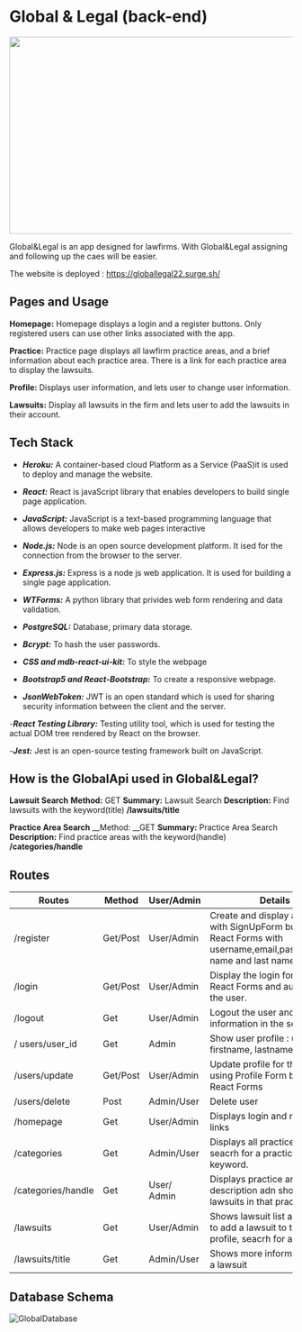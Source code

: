 
# Global & Legal (back-end)
<p align = "center">
<img src = "https://azbigmedia.com/wp-content/uploads/2021/01/legal-industry-trends-technology.jpg" width="550" height="350"/>
</p>

Global&Legal is an app designed for lawfirms. With Global&Legal assigning and following up the caes will be easier.

The website is deployed : https://globallegal22.surge.sh/

## Pages and Usage
**Homepage:** Homepage displays a login and a register buttons. Only registered users can use other links associated with the app.

**Practice:** Practice page displays all lawfirm practice areas, and a brief information about each practice area. There is a link for each practice area to display the lawsuits. 

**Profile:** Displays user information, and lets user to change user information.

**Lawsuits:** Display all lawsuits in the firm and lets user to add the lawsuits in their account.

## Tech Stack
- ***Heroku:*** A container-based cloud Platform as a Service (PaaS)it is used to deploy and manage the website.

- ***React:*** React is javaScript library that enables developers to build single page application.

- ***JavaScript:*** JavaScript is a text-based programming language that allows developers to make web pages interactive

- ***Node.js:*** Node is an open source development platform. It ised for the connection from the browser to the server.

- ***Express.js:*** Express is a node js web application. It is used for building a single page application.

- ***WTForms:*** A python library that privides web form rendering and data validation.

- ***PostgreSQL:*** Database, primary data storage.

- ***Bcrypt:*** To hash the user passwords. 

- ***CSS and mdb-react-ui-kit:*** To style the webpage

- ***Bootstrap5 and React-Bootstrap:*** To create a responsive webpage.

- ***JsonWebToken:*** JWT is an open standard which is used for sharing security information between the client and the server.

-***React Testing Library:*** Testing utility tool, which is used for testing the actual DOM tree rendered by React on the browser.

-***Jest:*** Jest is an open-source testing framework built on JavaScript.


## How is the GlobalApi used in Global&Legal?
**Lawsuit Search**
__Method:__ GET
__Summary:__ Lawsuit Search
__Description:__ Find lawsuits with the keyword(title)
__/lawsuits/title__

**Practice Area Search**
__Method: __GET
__Summary:__ Practice Area Search
__Description:__ Find practice areas with the keyword(handle)
__/categories/handle__

                     
##  Routes 
|     Routes     |  Method  |  User/Admin  |          Details             |
|----------------|----------|------------------|------------------------------|
|    /register     |Get/Post |      User/Admin        | Create and display a new user with SignUpForm built by React Forms with username,email,password,first name and last name.|
|    /login      | Get/Post |      User/Admin       | Display the login form built by React Forms and authenticate the user.|
|    /logout     | Get      | User/Admin     | Logout the user and clear any information in the session|
|/ users/user_id| Get     | Admin     |Show user profile : username, firstname, lastname, email|
|/users/update   |Get/Post  |User/Admin |Update profile for the user by using Profile Form built in React Forms|
|/users/delete|   Post    |Admin/User|Delete user|
|/homepage    |Get   |User/Admin     |Displays login and register links|
|/categories    |Get  |Admin/User |Displays all practice areas and seacrh for a practice area by keyword.|
|/categories/handle |Get| User/ Admin | Displays practice area description adn shows the lawsuits in that practice area.|
|/lawsuits |Get|User/Admin |Shows lawsuit list and let user to add a lawsuit to their profile, seacrh for a lawsuit|
|/lawsuits/title| Get| Admin/User |Shows more information about a lawsuit|


## Database Schema

![GlobalDatabase](https://user-images.githubusercontent.com/88174651/188004693-d007d1c3-7a8d-4834-907e-7b142c90b57e.png)




